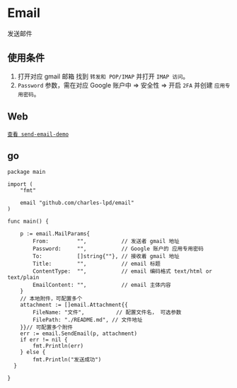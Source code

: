# Email

发送邮件

## 使用条件

1. 打开对应 gmail 邮箱 找到 `转发和 POP/IMAP` 并打开 `IMAP 访问`。
2. `Password` 参数，需在对应 Google 账户中 => 安全性 => 开启 `2FA` 并创建 `应用专用密码`。


## Web

[`查看 send-email-demo`](https://github.com/charles-lpd/send-email-demo)


## go

```golang
package main

import (
	"fmt"

	email "github.com/charles-lpd/email"
)

func main() {

	p := email.MailParams{
		From:         "",           // 发送者 gmail 地址
		Password:     "",           // Google 账户的 应用专用密码
		To:           []string{""}, // 接收着 gmail 地址
		Title:        "",           // email 标题
		ContentType:  "",           // email 编码格式 text/html or text/plain
		EmailContent: "",           // email 主体内容
	}
	// 本地附件，可配置多个
	attachment := []email.Attachment{{
		FileName: "文件",          // 配置文件名， 可选参数
		FilePath: "./README.md", // 文件地址
	}}// 可配置多个附件
	err := email.SendEmail(p, attachment)
	if err != nil {
		fmt.Println(err)
	} else {
		fmt.Println("发送成功")
  }

}
```
